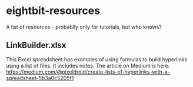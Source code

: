 # eightbit-resources

A list of resources - probablly only for tutorials, but who knows?

## LinkBuilder.xlsx

This Excel spreadsheet has examples of using formulas to build hyperlinks using a list of files.
It includes notes.  The article on Medium is here: https://medium.com/@pixeldroid/create-lists-of-hyperlinks-with-a-spreadsheet-5b3a0c5205f1